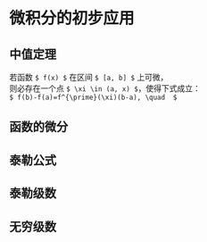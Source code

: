 # 微积分的初步应用

		
## 中值定理

若函数 `$ f(x) $` 在区间 `$ [a, b] $` 上可微，  
则必存在一个点 `$ \xi \in (a, x) $`，使得下式成立：  
`$ f(b)-f(a)=f^{\prime}(\xi)(b-a), \quad  $`

		
## 函数的微分

		
## 泰勒公式

		
## 泰勒级数

		
## 无穷级数

